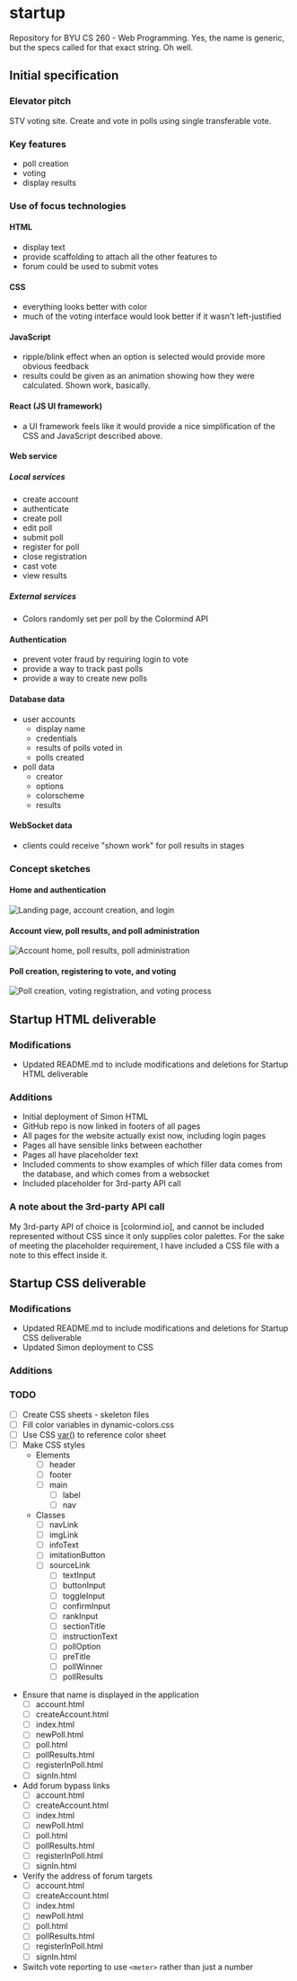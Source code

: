 # startup
Repository for BYU CS 260 - Web Programming.  Yes, the name is generic, but the specs called for that exact string.  Oh well.

## Initial specification
### Elevator pitch
STV voting site.  Create and vote in polls using single transferable vote.
### Key features
* poll creation
* voting
* display results
### Use of focus technologies
#### HTML
* display text
* provide scaffolding to attach all the other features to
* forum could be used to submit votes
#### CSS
* everything looks better with color
* much of the voting interface would look better if it wasn't left-justified
#### JavaScript
* ripple/blink effect when an option is selected would provide more obvious feedback
* results could be given as an animation showing how they were calculated.  Shown work, basically.
#### React (JS UI framework)
* a UI framework feels like it would provide a nice simplification of the CSS and JavaScript described above.
#### Web service
##### Local services
* create account
* authenticate
* create poll
* edit poll
* submit poll
* register for poll
* close registration
* cast vote
* view results
##### External services
* Colors randomly set per poll by the Colormind API
#### Authentication
* prevent voter fraud by requiring login to vote
* provide a way to track past polls
* provide a way to create new polls
#### Database data
* user accounts
  - display name
  - credentials
  - results of polls voted in
  - polls created
* poll data
  - creator
  - options
  - colorscheme
  - results
#### WebSocket data
* clients could receive "shown work" for poll results in stages
### Concept sketches
#### Home and authentication
![Landing page, account creation, and login](image-cache/home-and-auth.jpg)
#### Account view, poll results, and poll administration
![Account home, poll results, poll administration](image-cache/account-view.jpg "Account views")
#### Poll creation, registering to vote, and voting
![Poll creation, voting registration, and voting process](image-cache/poll-participation.jpg)

## Startup HTML deliverable
### Modifications
* Updated README.md to include modifications and deletions for Startup HTML deliverable
### Additions
* Initial deployment of Simon HTML
* GitHub repo is now linked in footers of all pages
* All pages for the website actually exist now, including login pages
* Pages all have sensible links between eachother
* Pages all have placeholder text
* Included comments to show examples of which filler data comes from the database, and which comes from a websocket
* Included placeholder for 3rd-party API call
### A note about the 3rd-party API call
My 3rd-party API of choice is [colormind.io], and cannot be included represented without CSS since it only supplies color palettes.  For the sake of meeting the placeholder requirement, I have included a CSS file with a note to this effect inside it.

## Startup CSS deliverable
### Modifications
* Updated README.md to include modifications and deletions for Startup CSS deliverable
* Updated Simon deployment to CSS
### Additions
### TODO
* [ ] Create CSS sheets - skeleton files
* [ ] Fill color variables in dynamic-colors.css
* [ ] Use CSS [var()](https://www.w3schools.com/css/css3_variables.asp) to reference color sheet
* [ ] Make CSS styles
	+ Elements
		- [ ] header
	  - [ ] footer
	  - [ ] main
		- [ ] label
		- [ ] nav
	+ Classes
	  - [ ] navLink
	  - [ ] imgLink
	  - [ ] infoText
	  - [ ] imitationButton
	  - [ ] sourceLink
		- [ ] textInput
		- [ ] buttonInput
		- [ ] toggleInput
		- [ ] confirmInput
		- [ ] rankInput
		- [ ] sectionTitle
		- [ ] instructionText
		- [ ] pollOption
		- [ ] preTitle
		- [ ] pollWinner
		- [ ] pollResults
* Ensure that name is displayed in the application
  - [ ] account.html
  - [ ] createAccount.html
  - [ ] index.html
  - [ ] newPoll.html
  - [ ] poll.html
  - [ ] pollResults.html
  - [ ] registerInPoll.html
  - [ ] signIn.html
* Add forum bypass links
  - [ ] account.html
  - [ ] createAccount.html
  - [ ] index.html
  - [ ] newPoll.html
  - [ ] poll.html
  - [ ] pollResults.html
  - [ ] registerInPoll.html
  - [ ] signIn.html
* Verify the address of forum targets
  - [ ] account.html
  - [ ] createAccount.html
  - [ ] index.html
  - [ ] newPoll.html
  - [ ] poll.html
  - [ ] pollResults.html
  - [ ] registerInPoll.html
  - [ ] signIn.html
* Switch vote reporting to use `<meter>` rather than just a number